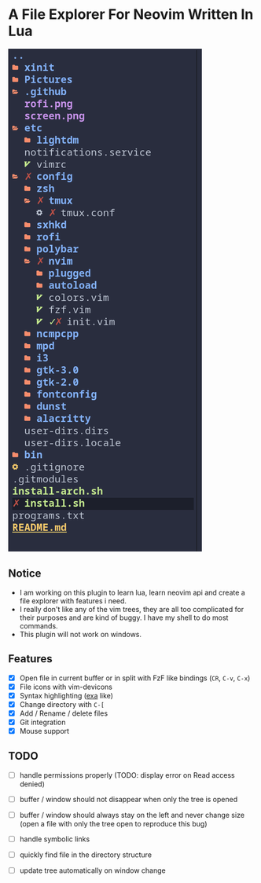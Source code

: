 # A File Explorer For Neovim Written In Lua

![alt text](.github/tree.png?raw=true "screenshot")

## Notice

- I am working on this plugin to learn lua, learn neovim api and create a file explorer with features i need.
- I really don't like any of the vim trees, they are all too complicated for their purposes and are kind of buggy. I have my shell to do most commands.
- This plugin will not work on windows.

## Features
- [x] Open file in current buffer or in split with FzF like bindings (`CR`, `C-v`, `C-x`)
- [x] File icons with vim-devicons
- [x] Syntax highlighting ([exa](https://github.com/ogham/exa) like)
- [x] Change directory with `C-[`
- [x] Add / Rename / delete files
- [x] Git integration
- [x] Mouse support

## TODO
- [ ] handle permissions properly (TODO: display error on Read access denied)
- [ ] buffer / window should not disappear when only the tree is opened
- [ ] buffer / window should always stay on the left and never change size (open a file with only the tree open to reproduce this bug)

- [ ] handle symbolic links
- [ ] quickly find file in the directory structure
- [ ] update tree automatically on window change

